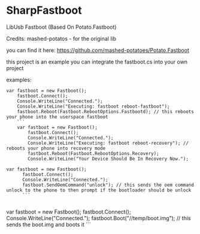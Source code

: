 # SharpFastboot
LibUsb Fastboot (Based On Potato.Fastboot)

Credits: mashed-potatos - for the original lib

you can find it here: https://github.com/mashed-potatoes/Potato.Fastboot

this project is an example you can integrate the fastboot.cs into your own project


examples:

```
var fastboot = new Fastboot();
    fastboot.Connect();
    Console.WriteLine("Connected.");
    Console.WriteLine("Executing: fastboot reboot-fastboot"); 
    fastboot.Reboot(Fastboot.RebootOptions.Fastbootd); // this reboots your phone into the userspace fastboot
    ```
    var fastboot = new Fastboot();
        fastboot.Connect();
        Console.WriteLine("Connected.");
        Console.WriteLine("Executing: fastboot reboot-recovery"); // reboots your phone into recovery mode
        fastboot.Reboot(Fastboot.RebootOptions.Recovery);
        Console.WriteLine("Your Device Should Be In Recovery Now.");
  ```
  
  
  ``` 
  var fastboot = new Fastboot();
        fastboot.Connect();
        Console.WriteLine("Connected.");
        fastboot.SendOemCommand("unlock"); // this sends the oem command unlock to the phone to then prompt if the bootloader should be unlock
        ```
        
   ``` 
  var fastboot = new Fastboot();
        fastboot.Connect();
        Console.WriteLine("Connected.");
        fastboot.Boot("//temp/boot.img"); // this sends the boot.img and boots it
        ```
        
